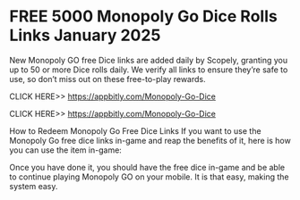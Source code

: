 

# FREE 5000 Monopoly Go Dice Rolls Links  January 2025


New Monopoly GO free Dice links are added daily by Scopely, granting you up to 50 or more Dice rolls daily. We verify all links to ensure they’re safe to use, so don’t miss out on these free-to-play rewards.



CLICK HERE>> https://appbitly.com/Monopoly-Go-Dice



CLICK HERE>> https://appbitly.com/Monopoly-Go-Dice



How to Redeem Monopoly Go Free Dice Links
If you want to use the Monopoly Go free dice links in-game and reap the benefits of it, here is how you can use the item in-game:

Once you have done it, you should have the free dice in-game and be able to continue playing Monopoly GO on your mobile. It is that easy, making the system easy.






